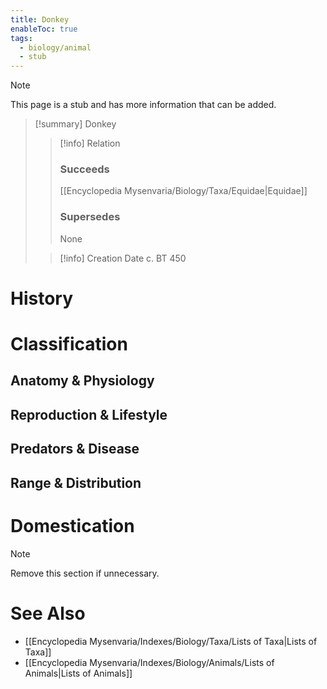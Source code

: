 ```yaml
---
title: Donkey
enableToc: true
tags:
  - biology/animal
  - stub
---
```


> [!note]
> This page is a stub and has more information that can be added.

> [!summary] Donkey
> > [!info] Relation
> > ### Succeeds
> > [[Encyclopedia Mysenvaria/Biology/Taxa/Equidae|Equidae]]
> > ### Supersedes
> > None
>
> > [!info] Creation Date
> > c. BT 450


# History

# Classification
## Anatomy & Physiology

## Reproduction & Lifestyle

## Predators & Disease

## Range & Distribution

# Domestication

> [!note]
> Remove this section if unnecessary.
# See Also
- [[Encyclopedia Mysenvaria/Indexes/Biology/Taxa/Lists of Taxa|Lists of Taxa]]
- [[Encyclopedia Mysenvaria/Indexes/Biology/Animals/Lists of Animals|Lists of Animals]]